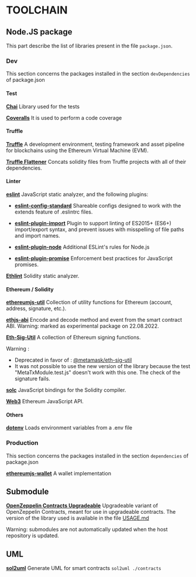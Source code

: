 # TOOLCHAIN

## Node.JS  package

This part describe the list of libraries present in the file `package.json`.

### Dev

This section concerns the packages installed in the section `devDependencies` of package.json

#### Test

**[Chai](https://www.chaijs.com/)**
Library used for the tests

**[Coveralls](https://coveralls.io/)**
It is used to perform a code coverage

#### Truffle

**[Truffle](https://trufflesuite.com/)**
A development environment, testing framework and asset pipeline for blockchains using the Ethereum Virtual Machine (EVM).

**[Truffle Flattener](https://www.npmjs.com/package/truffle-flattener)**
Concats solidity files from Truffle projects with all of their dependencies.

#### Linter

**[eslint](https://eslint.org/)**
JavaScript static analyzer, and the following plugins:

* **[eslint-config-standard](https://github.com/standard/eslint-config-standard)**
Shareable configs designed to work with the extends feature of .eslintrc files.

* **[eslint-plugin-import](https://github.com/import-js/eslint-plugin-import)**
Plugin to support linting of ES2015+ (ES6+) import/export syntax, and prevent issues with misspelling of file paths and import names. 

* **[eslint-plugin-node](https://github.com/mysticatea/eslint-plugin-node)**
Additional ESLint's rules for Node.js

* **[eslint-plugin-promise](https://github.com/eslint-community/eslint-plugin-promise)**
Enforcement best practices for JavaScript promises.

**[Ethlint](https://github.com/duaraghav8/Ethlint)**
Solidity static analyzer.


#### Ethereum / Solidity

**[ethereumjs-util](https://www.npmjs.com/package/ethereumjs-util)**
Collection of utility functions for Ethereum (account, address,
signature, etc.).

**[ethjs-abi](https://github.com/ethjs/ethjs-abi)**
Encode and decode method and event from the smart contract ABI. Warning:
marked as experimental package on 22.08.2022.

**[Eth-Sig-Util](https://www.npmjs.com/package/ethereumjs-wallet)**
A collection of Ethereum signing functions. 

Warning :  
* Deprecated in favor of : [@metamask/eth-sig-util](https://github.com/MetaMask/eth-sig-util)
* It was not possible to use the new version of the library because the test "MetaTxModule.test.js" doesn't work with this one. The check of the signature fails.

**[solc](https://github.com/ethereum/solc-js)**
JavaScript bindings for the Solidity compiler.

**[Web3](https://github.com/web3/web3.js)**
Ethereum JavaScript API.

#### Others

**[dotenv](https://www.npmjs.com/package/dotenv)**
Loads environment variables from a .env file 

### Production 

This section concerns the packages installed in the section `dependencies` of package.json

**[ethereumjs-wallet](https://www.npmjs.com/package/ethereumjs-wallet)**
A wallet implementation

## Submodule

**[OpenZeppelin Contracts Upgradeable](https://github.com/OpenZeppelin/openzeppelin-contracts-upgradeable/)**
Upgradeable variant of OpenZeppelin Contracts, meant for use in upgradeable contracts.
The version of the library used is available in the file [USAGE.md](./USAGE.md)

Warning: submodules are not automatically updated when the host repository is updated.  

## UML

**[sol2uml](https://github.com/naddison36/sol2uml)** 
Generate UML for smart contracts
`
sol2uml ./contracts
`
